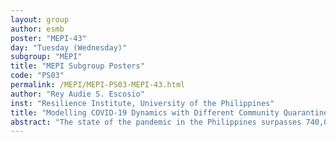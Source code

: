 ```yaml
---
layout: group
author: esmb
poster: "MEPI-43"
day: "Tuesday (Wednesday)"
subgroup: "MEPI"
title: "MEPI Subgroup Posters"
code: "PS03"
permalink: /MEPI/MEPI-PS03-MEPI-43.html
author: "Rey Audie S. Escosio"
inst: "Resilience Institute, University of the Philippines"
title: "Modelling COVID-19 Dynamics with Different Community Quarantine Protocols in National Capital Region, Philippines"
abstract: "The state of the pandemic in the Philippines surpasses 740,000 cumulative cases with very limited healthcare capacity as of March 30, 2021. Nearly half of this number comes from the National Capital Region of the Philippines. The response of the government is the implementation of the region-restricted Community Quarantines (CQ) labeled as Enhanced, Modified Enhanced, General, and Modified General. An SEIR mathematical model is developed to describe the transmission dynamics of the COVID-19 infection in the Philippines' capital region. The different tiers of CQs and non-pharmaceutical interventions are incorporated using population factors and a function affecting the susceptible and exposed compartments. The available data on cases and deaths are utilized for parameter estimation and uncertainty analyses of the model. Key model parameters that indicate the dynamics of the model are identified for different CQ periods. A more relaxed CQ level leads to more infections which can be attributed to the correspondent increase in the interacting population. The model could be developed for reliable use in short-term forecasting that may aid decision-making, such as in crafting and implementing CQs."
---
```

